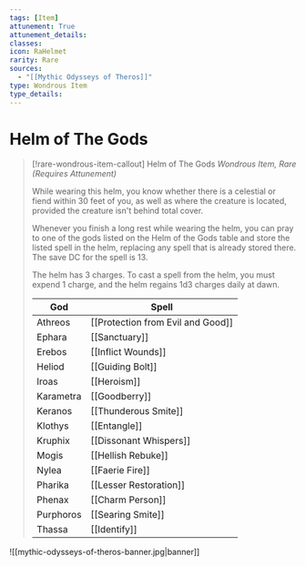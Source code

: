 ```yaml
---
tags: [Item]
attunement: True
attunement_details: 
classes: 
icon: RaHelmet
rarity: Rare
sources:
  - "[[Mythic Odysseys of Theros]]"
type: Wondrous Item
type_details: 
---
```

# Helm of The Gods
>[!rare-wondrous-item-callout] Helm of The Gods
>*Wondrous Item, Rare (Requires Attunement)*
>
>While wearing this helm, you know whether there is a celestial or fiend within 30 feet of you, as well as where the creature is located, provided the creature isn't behind total cover.
>
>Whenever you finish a long rest while wearing the helm, you can pray to one of the gods listed on the Helm of the Gods table and store the listed spell in the helm, replacing any spell that is already stored there. The save DC for the spell is 13.
>
>The helm has 3 charges. To cast a spell from the helm, you must expend 1 charge, and the helm regains 1d3 charges daily at dawn.
>
>
>
>| God | Spell |
>| --- | --- |
>| Athreos | [[Protection from Evil and Good]] |
>| Ephara | [[Sanctuary]] |
>| Erebos | [[Inflict Wounds]] |
>| Heliod | [[Guiding Bolt]] |
>| Iroas | [[Heroism]] |
>| Karametra | [[Goodberry]] |
>| Keranos | [[Thunderous Smite]] |
>| Klothys | [[Entangle]] |
>| Kruphix | [[Dissonant Whispers]] |
>| Mogis | [[Hellish Rebuke]] |
>| Nylea | [[Faerie Fire]] |
>| Pharika | [[Lesser Restoration]] |
>| Phenax | [[Charm Person]] |
>| Purphoros | [[Searing Smite]] |
>| Thassa | [[Identify]] |

![[mythic-odysseys-of-theros-banner.jpg|banner]]
